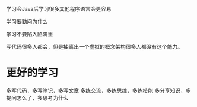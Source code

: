 学习会Java后学习很多其他程序语言会更容易

学习要勤问为什么

学习不要陷入陷阱里

写代码很多人都会，但是抽离出一个虚拟的概念架构很多人都没有这个能力。

# 更好的学习
多写代码，多写笔记，多写文章
多练交流，多练思维，多练技能
多分享知识，多提问怎么了，多思考为什么

